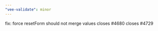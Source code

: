 ```yaml
---
"vee-validate": minor
---
```


fix: force resetForm should not merge values closes #4680 closes #4729
